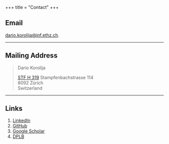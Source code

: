 +++
title = "Contact"
+++

## Email

<span >dario.korolija@inf.ethz.ch</span>.

---

## Mailing Address

> Dario Korolija
> 
> [STF H 319](https://inf.ethz.ch/people/people-atoz/person-detail.MjUyNDEz.TGlzdC8zMDQsLTIxNDE4MTU0NjA=.html#:~:text=f%C3%BCr%20Com%C2%ADput%C2%ADing%20Plat%C2%ADforms-,STF%C2%A0H%C2%A0319,-Stamp%C2%ADfen%C2%ADbach%C2%ADstrasse%20114)
> Stampfenbachstrasse 114  
> 8092 Zürich  
> Switzerland
---

## Links

1. [LinkedIn](https://www.linkedin.com/in/dariokorolija23/)
2. [GitHub](https://github.com/d-kor)
3. [Google Scholar](https://scholar.google.com/citations?user=ZPp74LEAAAAJ&hl=en)
4. [DPLB](https://dblp.org/pid/236/6636.html)